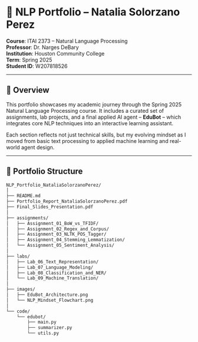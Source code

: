 # 🧠 NLP Portfolio – Natalia Solorzano Perez

**Course**: ITAI 2373 – Natural Language Processing  
**Professor**: Dr. Narges DeBary  
**Institution**: Houston Community College  
**Term**: Spring 2025  
**Student ID**: W207818526  

---

## 📘 Overview

This portfolio showcases my academic journey through the Spring 2025 Natural Language Processing course. It includes a curated set of assignments, lab projects, and a final applied AI agent – **EduBot** – which integrates core NLP techniques into an interactive learning assistant.

Each section reflects not just technical skills, but my evolving mindset as I moved from basic text processing to applied machine learning and real-world agent design.

---

## 🧩 Portfolio Structure

```bash
NLP_Portfolio_NataliaSolorzanoPerez/
│
├── README.md
├── Portfolio_Report_NataliaSolorzanoPerez.pdf
├── Final_Slides_Presentation.pdf
│
├── assignments/
│   ├── Assignment_01_BoW_vs_TFIDF/
│   ├── Assignment_02_Regex_and_Corpus/
│   ├── Assignment_03_NLTK_POS_Tagger/
│   ├── Assignment_04_Stemming_Lemmatization/
│   └── Assignment_05_Sentiment_Analysis/
│
├── labs/
│   ├── Lab_06_Text_Representation/
│   ├── Lab_07_Language_Modeling/
│   ├── Lab_08_Classification_and_NER/
│   └── Lab_09_Machine_Translation/
│
├── images/
│   ├── EduBot_Architecture.png
│   └── NLP_Mindset_Flowchart.png
│
└── code/
    └── edubot/
        ├── main.py
        ├── summarizer.py
        └── utils.py
